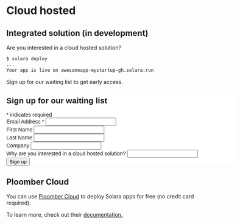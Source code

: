 # Cloud hosted

## Integrated solution (in development)

Are you interested in a cloud hosted solution?

```bash
$ solara deploy
...
Your app is live on awesomeapp-mystartup-gh.solara.run
```

Sign up for our waiting list to get early access.

<!-- Begin Mailchimp Signup Form -->
<link href="//cdn-images.mailchimp.com/embedcode/classic-071822.css" rel="stylesheet" type="text/css">
<style type="text/css">
	#mc_embed_signup{background:#fff; clear:left; font:14px Helvetica,Arial,sans-serif;  width:600px;}
	/* Add your own Mailchimp form style overrides in your site stylesheet or in this style block.
	   We recommend moving this block and the preceding CSS link to the HEAD of your HTML file. */
</style>
<div id="mc_embed_signup">
    <form action="https://gmail.us13.list-manage.com/subscribe/post?u=1dcdd74de47214edace5b6f49&amp;id=c60b5def86&amp;f_id=00f4c1e2f0" method="post" id="mc-embedded-subscribe-form" name="mc-embedded-subscribe-form" class="validate" target="_blank" novalidate>
        <div id="mc_embed_signup_scroll">
        <h2>Sign up for our waiting list</h2>
        <div class="indicates-required"><span class="asterisk">*</span> indicates required</div>
<div class="mc-field-group">
	<label for="mce-EMAIL">Email Address  <span class="asterisk">*</span>
</label>
	<input type="email" value="" name="EMAIL" class="required email" id="mce-EMAIL" required>
	<span id="mce-EMAIL-HELPERTEXT" class="helper_text"></span>
</div>
<div class="mc-field-group">
	<label for="mce-FNAME">First Name </label>
	<input type="text" value="" name="FNAME" class="" id="mce-FNAME">
	<span id="mce-FNAME-HELPERTEXT" class="helper_text"></span>
</div>
<div class="mc-field-group">
	<label for="mce-LNAME">Last Name </label>
	<input type="text" value="" name="LNAME" class="" id="mce-LNAME">
	<span id="mce-LNAME-HELPERTEXT" class="helper_text"></span>
</div>
<div class="mc-field-group">
	<label for="mce-COMPANY">Company </label>
	<input type="text" value="" name="COMPANY" class="" id="mce-COMPANY">
	<span id="mce-COMPANY-HELPERTEXT" class="helper_text"></span>
</div>

<div class="mc-field-group">
	<label for="mce-WHYCLOUD">Why are you interested in a cloud hosted solution? </label>
	<input type="text" value="" name="WHYCLOUD" class="" id="mce-WHYCLOUD">
	<span id="mce-WHYCLOUD-HELPERTEXT" class="helper_text"></span>
</div>

<div id="mce-responses" class="clear foot">
    <div class="response" id="mce-error-response" style="display:none"></div>
    <div class="response" id="mce-success-response" style="display:none"></div>
</div>    <!-- real people should not fill this in and expect good things - do not remove this or risk form bot signups-->
<div style="position: absolute; left: -5000px;" aria-hidden="true"><input type="text" name="b_1dcdd74de47214edace5b6f49_c60b5def86" tabindex="-1" value=""></div>
    <div class="optionalParent">
        <div class="clear foot">
            <input type="submit" value="Sign up" name="subscribe" id="mc-embedded-subscribe" class="button">
        </div>
    </div>
</div>
</form>
</div>
<script type='text/javascript' src='//s3.amazonaws.com/downloads.mailchimp.com/js/mc-validate.js'></script><script type='text/javascript'>(function($) {window.fnames = new Array(); window.ftypes = new Array();fnames[0]='EMAIL';ftypes[0]='email';fnames[1]='FNAME';ftypes[1]='text';fnames[2]='LNAME';ftypes[2]='text';fnames[3]='ADDRESS';ftypes[3]='address';fnames[4]='PHONE';ftypes[4]='phone';fnames[5]='BIRTHDAY';ftypes[5]='birthday';fnames[6]='USECASE';ftypes[6]='text';fnames[7]='COMPANY';ftypes[7]='text';fnames[8]='POSITION';ftypes[8]='text';}(jQuery));var $mcj = jQuery.noConflict(true);</script>
<!--End mc_embed_signup-->


## Ploomber Cloud

You can use [Ploomber Cloud](https://www.platform.ploomber.io) to deploy Solara apps for free (no credit card required).

To learn more, check out their [documentation.](https://docs.cloud.ploomber.io/en/latest/apps/solara.html)